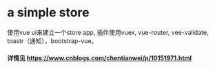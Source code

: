 # a simple store
使用vue ui来建立一个store app, 插件使用vuex, vue-router, vee-validate, toastr（通知），bootstrap-vue。

#### 详情见 https://www.cnblogs.com/chentianwei/p/10151971.html
